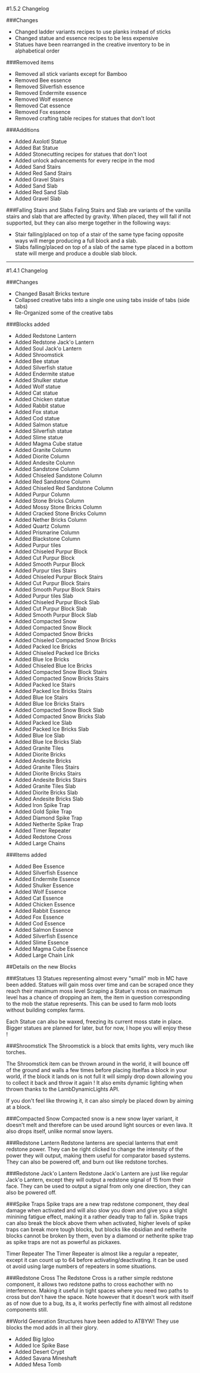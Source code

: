 #1.5.2 Changelog

###Changes
- Changed ladder variants recipes to use planks instead of sticks
- Changed statue and essence recipes to be less expensive
- Statues have been rearranged in the creative inventory to be in alphabetical order

###Removed items
- Removed all stick variants except for Bamboo
- Removed Bee essence
- Removed Silverfish essence
- Removed Endermite essence
- Removed Wolf essence
- Removed Cat essence
- Removed Fox essence
- Removed crafting table recipes for statues that don't loot

###Additions
- Added Axolotl Statue
- Added Bat Statue
- Added Stonecutting recipes for statues that don't loot
- Added unlock advancements for every recipe in the mod
- Added Sand Stairs
- Added Red Sand Stairs
- Added Gravel Stairs
- Added Sand Slab
- Added Red Sand Slab
- Added Gravel Slab


###Falling Stairs and Slabs
Faling Stairs and Slab are variants of the vanilla stairs and slab that are affected by gravity.
When placed, they will fall if not supported, but they can also merge together in the following ways:
- Stair falling/placed on top of a stair of the same type facing opposite ways will merge producing a full block and a slab.
- Slabs falling/placed on top of a slab of the same type placed in a bottom state will merge and produce a double slab block.

------
#1.4.1 Changelog

###Changes
- Changed Basalt Bricks texture
- Collapsed creative tabs into a single one using tabs inside of tabs (side tabs)
- Re-Organized some of the creative tabs

###Blocks added
- Added Redstone Lantern
- Added Redstone Jack'o Lantern
- Added Soul Jack'o Lantern
- Added Shroomstick
- Added Bee statue
- Added Silverfish statue
- Added Endermite statue
- Added Shulker statue
- Added Wolf statue
- Added Cat statue
- Added Chicken statue
- Added Rabbit statue
- Added Fox statue
- Added Cod statue
- Added Salmon statue
- Added Silverfish statue
- Added Slime statue
- Added Magma Cube statue
- Added Granite Column
- Added Diorite Column
- Added Andesite Column
- Added Sandstone Column
- Added Chiseled Sandstone Column
- Added Red Sandstone Column
- Added Chiseled Red Sandstone Column
- Added Purpur Column
- Added Stone Bricks Column
- Added Mossy Stone Bricks Column
- Added Cracked Stone Bricks Column
- Added Nether Bricks Column
- Added Quartz Column
- Added Prismarine Column
- Added Blackstone Column
- Added Purpur tiles
- Added Chiseled Purpur Block
- Added Cut Purpur Block
- Added Smooth Purpur Block
- Added Purpur tiles Stairs
- Added Chiseled Purpur Block Stairs
- Added Cut Purpur Block Stairs
- Added Smooth Purpur Block Stairs
- Added Purpur tiles Slab
- Added Chiseled Purpur Block Slab
- Added Cut Purpur Block Slab
- Added Smooth Purpur Block Slab
- Added Compacted Snow
- Added Compacted Snow Block
- Added Compacted Snow Bricks
- Added Chiseled Compacted Snow Bricks
- Added Packed Ice Bricks
- Added Chiseled Packed Ice Bricks
- Added Blue Ice Bricks
- Added Chiseled Blue Ice Bricks
- Added Compacted Snow Block Stairs
- Added Compacted Snow Bricks Stairs
- Added Packed Ice Stairs
- Added Packed Ice Bricks Stairs
- Added Blue Ice Stairs
- Added Blue Ice Bricks Stairs
- Added Compacted Snow Block Slab
- Added Compacted Snow Bricks Slab
- Added Packed Ice Slab
- Added Packed Ice Bricks Slab
- Added Blue Ice Slab
- Added Blue Ice Bricks Slab
- Added Granite Tiles
- Added Diorite Bricks
- Added Andesite Bricks
- Added Granite Tiles Stairs
- Added Diorite Bricks Stairs
- Added Andesite Bricks Stairs
- Added Granite Tiles Slab
- Added Diorite Bricks Slab
- Added Andesite Bricks Slab
- Added Iron Spike Trap
- Added Gold Spike Trap
- Added Diamond Spike Trap
- Added Netherite Spike Trap
- Added Timer Repeater
- Added Redstone Cross
- Added Large Chains

###Items added
- Added Bee Essence
- Added Silverfish Essence
- Added Endermite Essence
- Added Shulker Essence
- Added Wolf Essence
- Added Cat Essence
- Added Chicken Essence
- Added Rabbit Essence
- Added Fox Essence
- Added Cod Essence
- Added Salmon Essence
- Added Silverfish Essence
- Added Slime Essence
- Added Magma Cube Essence
- Added Large Chain Link

##Details on the new Blocks

###Statues
13 Statues representing almost every "small" mob in MC have been added.
Statues will gain moss over time and can be scraped once they reach their maximum moss level
Scraping a Statue's moss on maximum level has a chance of dropping an item, the item in question
corresponding to the mob the statue represents.
This can be used to farm mob loots without building complex farms.

Each Statue can also be waxed, freezing its current moss state in place.
Bigger statues are planned for later, but for now, I hope you will enjoy these !

###Shroomstick
The Shroomstick is a block that emits lights, very much like torches.

The Shroomstick item can be thrown around in the world, it will bounce off of the ground and walls a few times before
placing itselfas a block in your world, if the block it lands on is not full it will simply drop down allowing you to
collect it back and throw it again !
It also emits dynamic lighting when thrown thanks to the LambDynamicLights API.

If you don't feel like throwing it, it can also simply be placed down by aiming at a block.

###Compacted Snow
Compacted snow is a new snow layer variant, it doesn't melt and therefore can be used around light sources or even lava.
It also drops itself, unlike normal snow layers.

###Redstone Lantern
Redstone lanterns are special lanterns that emit redstone power. They can be right clicked to change
the intensity of the power they will output, making them useful for comparator based systems.
They can also be powered off, and burn out like redstone torches.

###Redstone Jack'o Lantern
Redstone Jack'o Lantern are just like regular Jack'o Lantern, except they will output a redstone signal of 15 from their face.
They can be used to output a signal from only one direction, they can also be powered off.

###Spike Traps
Spike traps are a new trap redstone component, they deal damage when activated and will also slow you down and give you a
slight minining fatigue effect, making it a rather deadly trap to fall in. Spike traps can also break the block above them when
activated, higher levels of spike traps can break more tough blocks, but blocks like obsidian and netherite blocks cannot be
broken by them, even by a diamond or netherite spike trap as spike traps are not as powerful as pickaxes.

Timer Repeater
The Timer Repeater is almost like a regular a repeater, except it can count up to 64 before activating/deactivating.
It can be used ot avoid using large numbers of repeaters in some situations.

###Redstone Cross
The Redstone Cross is a rather simple redstone component, it allows two redstone paths to cross eachother with no interference.
Making it useful in tight spaces where you need two paths to cross but don't have the space.
Note however that it doesn't work with itself as of now due to a bug, its a, it works perfectly fine with almost all redstone components still.

##World Generation
Structures have been added to ATBYW!
They use blocks the mod adds in all their glory.

- Added Big Igloo
- Added Ice Spike Base
- Added Desert Crypt
- Added Savana Mineshaft
- Added Mesa Tomb
